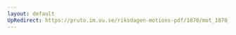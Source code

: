 ```yaml
---
layout: default
UpRedirect: https://pruto.im.uu.se/riksdagen-motions-pdf/1870/mot_1870__ak__200/mot_1870__ak__200-001.pdf
---
```


